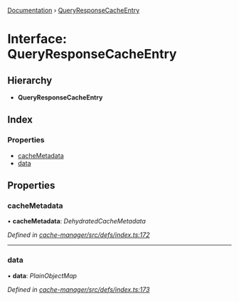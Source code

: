 [Documentation](../README.md) › [QueryResponseCacheEntry](queryresponsecacheentry.md)

# Interface: QueryResponseCacheEntry

## Hierarchy

* **QueryResponseCacheEntry**

## Index

### Properties

* [cacheMetadata](queryresponsecacheentry.md#cachemetadata)
* [data](queryresponsecacheentry.md#data)

## Properties

###  cacheMetadata

• **cacheMetadata**: *DehydratedCacheMetadata*

*Defined in [cache-manager/src/defs/index.ts:172](https://github.com/badbatch/graphql-box/blob/54b1681/packages/cache-manager/src/defs/index.ts#L172)*

___

###  data

• **data**: *PlainObjectMap*

*Defined in [cache-manager/src/defs/index.ts:173](https://github.com/badbatch/graphql-box/blob/54b1681/packages/cache-manager/src/defs/index.ts#L173)*
